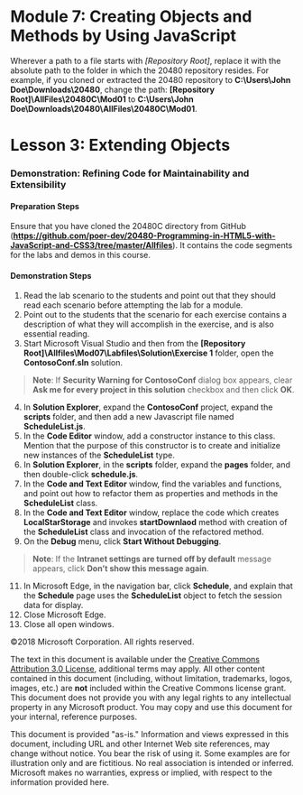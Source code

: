 # Module 7: Creating Objects and Methods by Using JavaScript

Wherever a path to a file starts with *[Repository Root]*, replace it with the absolute path to the folder in which the 20480 repository resides. For example, if you cloned or extracted the 20480 repository to **C:\Users\John Doe\Downloads\20480**, change the path: **[Repository Root]\AllFiles\20480C\Mod01** to **C:\Users\John Doe\Downloads\20480\AllFiles\20480C\Mod01**.

# Lesson 3: Extending Objects

### Demonstration: Refining Code for Maintainability and Extensibility

#### Preparation Steps 

Ensure that you have cloned the 20480C directory from GitHub (**https://github.com/poer-dev/20480-Programming-in-HTML5-with-JavaScript-and-CSS3/tree/master/Allfiles**). It contains the code segments for the labs and demos in this course.

#### Demonstration Steps

1.	Read the lab scenario to the students and point out that they should read each scenario before attempting the lab for a module.
2.	Point out to the students that the scenario for each exercise contains a description of what they will accomplish in the exercise, and is also essential reading.
3.	Start Microsoft Visual Studio and then from the **[Repository Root]\Allfiles\Mod07\Labfiles\Solution\Exercise 1** folder, open the **ContosoConf.sln** solution.
>**Note**: If **Security Warning for ContosoConf** dialog box appears, clear **Ask me for every project in this solution** checkbox and then click **OK**.
4.	In **Solution Explorer**, expand the **ContosoConf** project, expand the **scripts** folder, and then add a new Javascript file named **ScheduleList.js**. 
5.	In the **Code Editor** window, add a constructor instance to this class. Mention that the purpose of this constructor is to create and initialize new instances of the **ScheduleList** type.
6.	In **Solution Explorer**, in the **scripts** folder, expand the **pages** folder, and then double-click **schedule.js**. 
7.	In the **Code and Text Editor** window, find the variables and functions, and point out how to refactor them as properties and methods in the **ScheduleList** class.
8.	In the **Code and Text Editor** window, replace the code which creates **LocalStarStorage** and invokes **startDownlaod** method with creation of the **ScheduleList** class and invocation of the refactored method.
9.	On the **Debug** menu, click **Start Without Debugging**.

>**Note**: If the **Intranet settings are turned off by default** message appears, click **Don’t show this message again**.

11.	In Microsoft Edge, in the navigation bar, click **Schedule**, and explain that the **Schedule** page uses the **ScheduleList** object to fetch the session data for display.
12.	Close Microsoft Edge.
13. Close all open windows.

©2018 Microsoft Corporation. All rights reserved.

The text in this document is available under the  [Creative Commons Attribution 3.0 License](https://creativecommons.org/licenses/by/3.0/legalcode), additional terms may apply. All other content contained in this document (including, without limitation, trademarks, logos, images, etc.) are  **not**  included within the Creative Commons license grant. This document does not provide you with any legal rights to any intellectual property in any Microsoft product. You may copy and use this document for your internal, reference purposes.

This document is provided &quot;as-is.&quot; Information and views expressed in this document, including URL and other Internet Web site references, may change without notice. You bear the risk of using it. Some examples are for illustration only and are fictitious. No real association is intended or inferred. Microsoft makes no warranties, express or implied, with respect to the information provided here.
